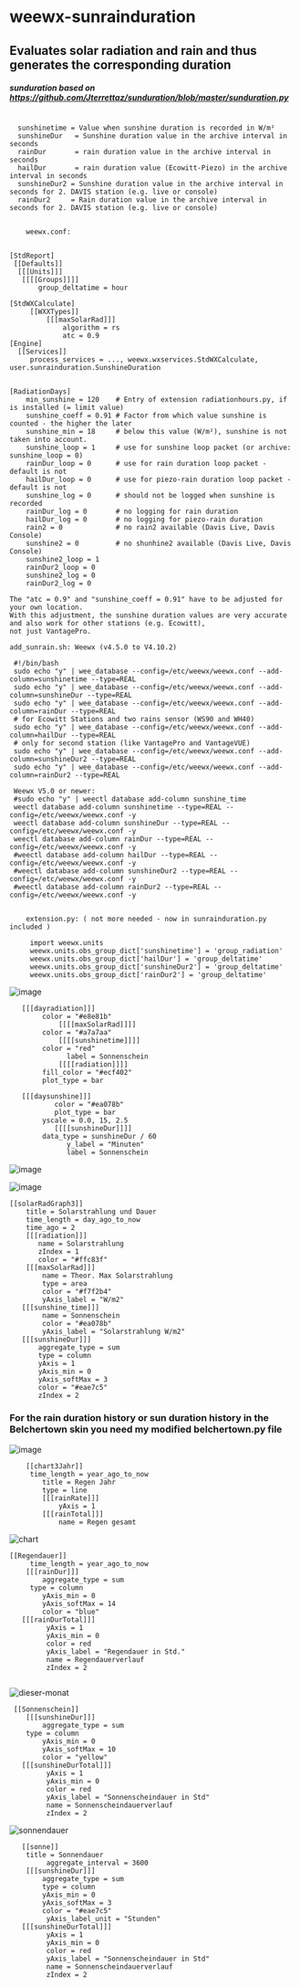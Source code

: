 # weewx-sunrainduration
## Evaluates solar radiation and rain and thus generates the corresponding duration

##### sunduration based on https://github.com/Jterrettaz/sunduration/blob/master/sunduration.py
```
   
  sunshinetime = Value when sunshine duration is recorded in W/m²
  sunshineDur   = Sunshine duration value in the archive interval in seconds
  rainDur       = rain duration value in the archive interval in seconds
  hailDur       = rain duration value (Ecowitt-Piezo) in the archive interval in seconds
  sunshineDur2 = Sunshine duration value in the archive interval in seconds for 2. DAVIS station (e.g. live or console)
  rainDur2     = Rain duration value in the archive interval in seconds for 2. DAVIS station (e.g. live or console)

```


```
   
    weewx.conf:


[StdReport]
 [[Defaults]]
  [[[Units]]]
   [[[[Groups]]]]
       group_deltatime = hour
  
[StdWXCalculate]
     [[WXXTypes]]
         [[[maxSolarRad]]]
             algorithm = rs
             atc = 0.9
[Engine]
  [[Services]]
     process_services = ..., weewx.wxservices.StdWXCalculate, user.sunrainduration.SunshineDuration


[RadiationDays]
    min_sunshine = 120    # Entry of extension radiationhours.py, if is installed (= limit value)
    sunshine_coeff = 0.91 # Factor from which value sunshine is counted - the higher the later
    sunshine_min = 18     # below this value (W/m²), sunshine is not taken into account.
    sunshine_loop = 1     # use for sunshine loop packet (or archive: sunshine_loop = 0)
    rainDur_loop = 0      # use for rain duration loop packet - default is not  
    hailDur_loop = 0      # use for piezo-rain duration loop packet - default is not
    sunshine_log = 0      # should not be logged when sunshine is recorded
    rainDur_log = 0       # no logging for rain duration
    hailDur_log = 0       # no logging for piezo-rain duration
    rain2 = 0             # no rain2 available (Davis Live, Davis Console)
    sunshine2 = 0         # no shunhine2 available (Davis Live, Davis Console) 
    sunshine2_loop = 1
    rainDur2_loop = 0
    sunshine2_log = 0
    rainDur2_log = 0

The "atc = 0.9" and "sunshine_coeff = 0.91" have to be adjusted for your own location.
With this adjustment, the sunshine duration values are very accurate and also work for other stations (e.g. Ecowitt), 
not just VantagePro.

```
   
    add_sunrain.sh: Weewx (v4.5.0 to V4.10.2)
  
     #!/bin/bash
     sudo echo "y" | wee_database --config=/etc/weewx/weewx.conf --add-column=sunshinetime --type=REAL
     sudo echo "y" | wee_database --config=/etc/weewx/weewx.conf --add-column=sunshineDur --type=REAL
     sudo echo "y" | wee_database --config=/etc/weewx/weewx.conf --add-column=rainDur --type=REAL
     # for Ecowitt Stations and two rains sensor (WS90 and WH40)
     sudo echo "y" | wee_database --config=/etc/weewx/weewx.conf --add-column=hailDur --type=REAL
     # only for second station (like VantagePro and VantageVUE)
     sudo echo "y" | wee_database --config=/etc/weewx/weewx.conf --add-column=sunshineDur2 --type=REAL
     sudo echo "y" | wee_database --config=/etc/weewx/weewx.conf --add-column=rainDur2 --type=REAL

     Weewx V5.0 or newer:
     #sudo echo "y" | weectl database add-column sunshine_time
     weectl database add-column sunshinetime --type=REAL --config=/etc/weewx/weewx.conf -y
     weectl database add-column sunshineDur --type=REAL --config=/etc/weewx/weewx.conf -y
     weectl database add-column rainDur --type=REAL --config=/etc/weewx/weewx.conf -y
     #weectl database add-column hailDur --type=REAL --config=/etc/weewx/weewx.conf -y
     #weectl database add-column sunshineDur2 --type=REAL --config=/etc/weewx/weewx.conf -y
     #weectl database add-column rainDur2 --type=REAL --config=/etc/weewx/weewx.conf -y     
```
   
    extension.py: ( not more needed - now in sunrainduration.py included )
  
     import weewx.units
     weewx.units.obs_group_dict['sunshinetime'] = 'group_radiation'
     weewx.units.obs_group_dict['hailDur'] = 'group_deltatime'
     weewx.units.obs_group_dict['sunshineDur2'] = 'group_deltatime'
     weewx.units.obs_group_dict['rainDur2'] = 'group_deltatime'

```

![image](https://github.com/WernerKr/weewx-sunrainduration/assets/93549501/fc3d2e26-f57e-4a0f-95a7-8d49c52d8d11)

```
   [[[dayradiation]]]
		color = "#e8e81b"
            [[[[maxSolarRad]]]]
		color = "#a7a7aa"
            [[[[sunshinetime]]]]
		color = "red"
              label = Sonnenschein
            [[[[radiation]]]]
		fill_color = "#ecf402"
		plot_type = bar

   [[[daysunshine]]]
           color = "#ea078b"
           plot_type = bar
	    yscale = 0.0, 15, 2.5
           [[[[sunshineDur]]]]
		data_type = sunshineDur / 60
              y_label = "Minuten"
              label = Sonnenschein

```

![image](https://github.com/WernerKr/weewx-sunrainduration/assets/93549501/b562ed48-a41b-427c-b545-54259dd87285)

![image](https://github.com/WernerKr/weewx-sunrainduration/assets/93549501/bfe4adc4-9b8a-454e-827c-5f96c7b69bf9)


```
[[solarRadGraph3]]
    title = Solarstrahlung und Dauer
    time_length = day_ago_to_now
    time_ago = 2
    [[[radiation]]]
       name = Solarstrahlung
       zIndex = 1
       color = "#ffc83f"
    [[[maxSolarRad]]]
        name = Theor. Max Solarstrahlung
        type = area
        color = "#f7f2b4"
        yAxis_label = "W/m2"
   [[[sunshine_time]]]
        name = Sonnenschein
        color = "#ea078b"
        yAxis_label = "Solarstrahlung W/m2"
   [[[sunshineDur]]]
       aggregate_type = sum
       type = column  
       yAxis = 1
       yAxis_min = 0
       yAxis_softMax = 3
       color = "#eae7c5"
       zIndex = 2

```

### For the rain duration history or sun duration history in the Belchertown skin you need my modified belchertown.py file

![image](https://github.com/WernerKr/weewx-sunrainduration/assets/93549501/0abe03aa-a85f-437b-8eb7-9181a737760a)


```
    [[chart3Jahr]]
     time_length = year_ago_to_now
        title = Regen Jahr
        type = line
        [[[rainRate]]]
            yAxis = 1
        [[[rainTotal]]]
            name = Regen gesamt

```
![chart](https://github.com/WernerKr/weewx-sunrainduration/assets/93549501/bd2def3e-b4f4-46db-9d0c-26ba6720461c)


```
[[Regendauer]]
     time_length = year_ago_to_now
    [[[rainDur]]]
        aggregate_type = sum
	 type = column
        yAxis_min = 0
        yAxis_softMax = 14
        color = "blue"
   [[[rainDurTotal]]]
         yAxis = 1
         yAxis_min = 0
         color = red
         yAxis_label = "Regendauer in Std."
         name = Regendauerverlauf
         zIndex = 2


```
![dieser-monat](https://github.com/WernerKr/weewx-sunrainduration/assets/93549501/148fd17d-e85b-4bae-8cf2-dc31ded52dcf)

```
 [[Sonnenschein]]
    [[[sunshineDur]]]
        aggregate_type = sum
	type = column
        yAxis_min = 0
        yAxis_softMax = 10
        color = "yellow"
   [[[sunshineDurTotal]]]
         yAxis = 1
         yAxis_min = 0
         color = red
         yAxis_label = "Sonnenscheindauer in Std"
         name = Sonnenscheindauerverlauf
         zIndex = 2
```

![sonnendauer](https://github.com/WernerKr/weewx-sunrainduration/assets/93549501/3273721f-f331-4e70-b4cd-2fd2de809b5a)

```
   [[sonne]]
    title = Sonnendauer
         aggregate_interval = 3600
    [[[sunshineDur]]]
        aggregate_type = sum
        type = column
        yAxis_min = 0
        yAxis_softMax = 3
        color = "#eae7c5"
         yAxis_label_unit = "Stunden"
   [[[sunshineDurTotal]]]
         yAxis = 1
         yAxis_min = 0
         color = red
         yAxis_label = "Sonnenscheindauer in Std"
         name = Sonnenscheindauerverlauf
         zIndex = 2

